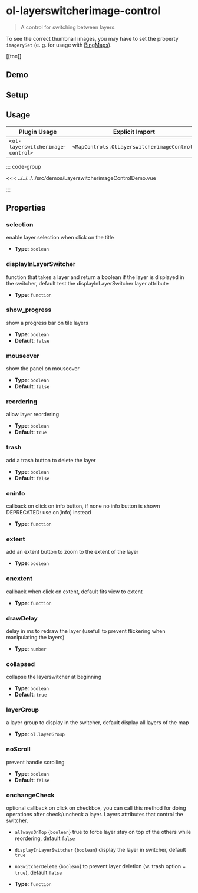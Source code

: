# ol-layerswitcherimage-control

> A control for switching between layers.

To see the correct thumbnail images, you may have to set the property `imagerySet` (e. g. for usage with [BingMaps](../../sources/bing/)).

[[toc]]

## Demo

<script setup>
import LayerswitcherimageControlDemo from "@demos/LayerswitcherimageControlDemo.vue"
</script>
<ClientOnly>
<LayerswitcherimageControlDemo />
</ClientOnly>

## Setup

<!--@include: ../../mapcontrols.plugin.md-->

## Usage

| Plugin Usage                      |               Explicit Import               |
|-----------------------------------|:-------------------------------------------:|
| `<ol-layerswitcherimage-control>` | `<MapControls.OlLayerswitcherimageControl>` |

::: code-group

<<< ../../../../src/demos/LayerswitcherimageControlDemo.vue

:::

## Properties

### selection

enable layer selection when click on the title

- **Type**: `boolean`

### displayInLayerSwitcher

function that takes a layer and return a boolean if the layer is displayed in the switcher, default test the displayInLayerSwitcher layer attribute

- **Type**: `function`

### show_progress

show a progress bar on tile layers

- **Type**: `boolean`
- **Default**: `false`

### mouseover

show the panel on mouseover

- **Type**: `boolean`
- **Default**: `false`

### reordering

allow layer reordering

- **Type**: `boolean`
- **Default**: `true`

### trash

add a trash button to delete the layer

- **Type**: `boolean`
- **Default**: `false`

### oninfo

callback on click on info button, if none no info button is shown DEPRECATED: use on(info) instead

- **Type**: `function`

### extent

add an extent button to zoom to the extent of the layer

- **Type**: `boolean`

### onextent

callback when click on extent, default fits view to extent

- **Type**: `function`

### drawDelay

delay in ms to redraw the layer (usefull to prevent flickering when manipulating the layers)

- **Type**: `number`

### collapsed

collapse the layerswitcher at beginning

- **Type**: `boolean`
- **Default**: `true`

### layerGroup

a layer group to display in the switcher, default display all layers of the map

- **Type**: `ol.layerGroup`

### noScroll

prevent handle scrolling

- **Type**: `boolean`
- **Default**: `false`

### onchangeCheck

optional callback on click on checkbox, you can call this method for doing operations after check/uncheck a layer.
Layers attributes that control the switcher.

- `allwaysOnTop` {`boolean`} true to force layer stay on top of the others while reordering, default `false`
- `displayInLayerSwitcher` {`boolean`} display the layer in switcher, default `true`
- `noSwitcherDelete` {`boolean`} to prevent layer deletion (w. trash option = `true`), default `false`

- **Type**: `function`
